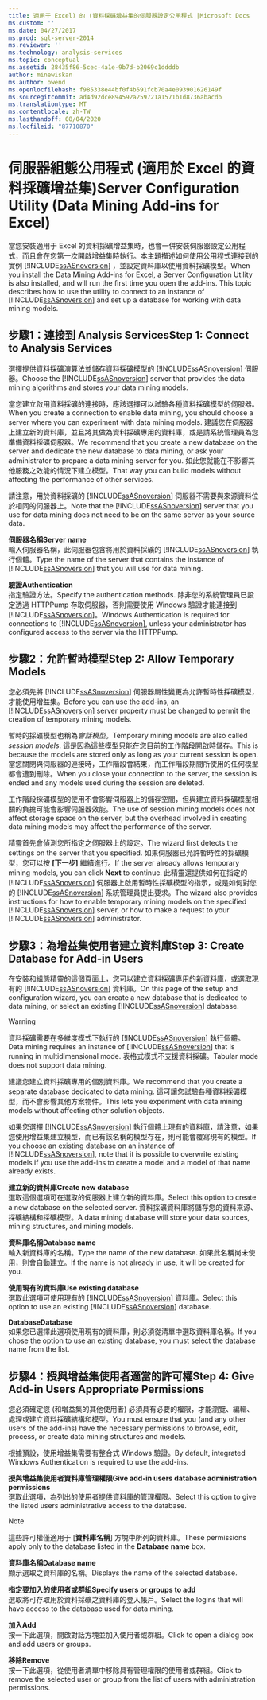 ```yaml
---
title: 適用于 Excel) 的 (資料採礦增益集的伺服器設定公用程式 |Microsoft Docs
ms.custom: ''
ms.date: 04/27/2017
ms.prod: sql-server-2014
ms.reviewer: ''
ms.technology: analysis-services
ms.topic: conceptual
ms.assetid: 28435f86-5cec-4a1e-9b7d-b2069c1ddddb
author: minewiskan
ms.author: owend
ms.openlocfilehash: f985338e44bf0f4b591fcb70a4e093901626149f
ms.sourcegitcommit: ad4d92dce894592a259721a1571b1d8736abacdb
ms.translationtype: MT
ms.contentlocale: zh-TW
ms.lasthandoff: 08/04/2020
ms.locfileid: "87710870"
---
```

# <a name="server-configuration-utility-data-mining-add-ins-for-excel"></a><span data-ttu-id="12326-102">伺服器組態公用程式 (適用於 Excel 的資料採礦增益集)</span><span class="sxs-lookup"><span data-stu-id="12326-102">Server Configuration Utility (Data Mining Add-ins for Excel)</span></span>
  <span data-ttu-id="12326-103">當您安裝適用于 Excel 的資料採礦增益集時，也會一併安裝伺服器設定公用程式，而且會在您第一次開啟增益集時執行。本主題描述如何使用公用程式連接到的實例 [!INCLUDE[ssASnoversion](../includes/ssasnoversion-md.md)] ，並設定資料庫以使用資料採礦模型。</span><span class="sxs-lookup"><span data-stu-id="12326-103">When you install the Data Mining Add-ins for Excel, a Server Configuration Utility is also installed, and will run the first time you open the add-ins. This topic describes how to use the utility to connect to an instance of [!INCLUDE[ssASnoversion](../includes/ssasnoversion-md.md)] and set up a database for working with data mining models.</span></span>  
  

  
##  <a name="step-1-connect-to-analysis-services"></a><a name="bkmk_step1"></a><span data-ttu-id="12326-104">步驟1：連接到 Analysis Services</span><span class="sxs-lookup"><span data-stu-id="12326-104">Step 1: Connect to Analysis Services</span></span>  
 <span data-ttu-id="12326-105">選擇提供資料採礦演算法並儲存資料採礦模型的 [!INCLUDE[ssASnoversion](../includes/ssasnoversion-md.md)] 伺服器。</span><span class="sxs-lookup"><span data-stu-id="12326-105">Choose the [!INCLUDE[ssASnoversion](../includes/ssasnoversion-md.md)] server that provides the data mining algorithms and stores your data mining models.</span></span>  
  
 <span data-ttu-id="12326-106">當您建立啟用資料採礦的連接時，應該選擇可以試驗各種資料採礦模型的伺服器。</span><span class="sxs-lookup"><span data-stu-id="12326-106">When you create a connection to enable data mining, you should choose a server where you can experiment with data mining models.</span></span> <span data-ttu-id="12326-107">建議您在伺服器上建立新的資料庫，並且將其做為資料採礦專用的資料庫，或是請系統管理員為您準備資料採礦伺服器。</span><span class="sxs-lookup"><span data-stu-id="12326-107">We recommend that you create a new database on the server and dedicate the new database to data mining, or ask your administrator to prepare a data mining server for you.</span></span> <span data-ttu-id="12326-108">如此您就能在不影響其他服務之效能的情況下建立模型。</span><span class="sxs-lookup"><span data-stu-id="12326-108">That way you can build models without affecting the performance of other services.</span></span>  
  
 <span data-ttu-id="12326-109">請注意，用於資料採礦的 [!INCLUDE[ssASnoversion](../includes/ssasnoversion-md.md)] 伺服器不需要與來源資料位於相同的伺服器上。</span><span class="sxs-lookup"><span data-stu-id="12326-109">Note that the [!INCLUDE[ssASnoversion](../includes/ssasnoversion-md.md)] server that you use for data mining does not need to be on the same server as your source data.</span></span>  
  
 <span data-ttu-id="12326-110">**伺服器名稱**</span><span class="sxs-lookup"><span data-stu-id="12326-110">**Server name**</span></span>  
 <span data-ttu-id="12326-111">輸入伺服器名稱，此伺服器包含將用於資料採礦的 [!INCLUDE[ssASnoversion](../includes/ssasnoversion-md.md)] 執行個體。</span><span class="sxs-lookup"><span data-stu-id="12326-111">Type the name of the server that contains the instance of [!INCLUDE[ssASnoversion](../includes/ssasnoversion-md.md)] that you will use for data mining.</span></span>  
  
 <span data-ttu-id="12326-112">**驗證**</span><span class="sxs-lookup"><span data-stu-id="12326-112">**Authentication**</span></span>  
 <span data-ttu-id="12326-113">指定驗證方法。</span><span class="sxs-lookup"><span data-stu-id="12326-113">Specify the authentication methods.</span></span> <span data-ttu-id="12326-114">除非您的系統管理員已設定透過 HTTPPump 存取伺服器，否則需要使用 Windows 驗證才能連接到 [!INCLUDE[ssASnoversion](../includes/ssasnoversion-md.md)]。</span><span class="sxs-lookup"><span data-stu-id="12326-114">Windows Authentication is required for connections to [!INCLUDE[ssASnoversion](../includes/ssasnoversion-md.md)], unless your administrator has configured access to the server via the HTTPPump.</span></span>  
  
##  <a name="step-2-allow-temporary-models"></a><a name="bkmk_step2"></a><span data-ttu-id="12326-115">步驟2：允許暫時模型</span><span class="sxs-lookup"><span data-stu-id="12326-115">Step 2: Allow Temporary Models</span></span>  
 <span data-ttu-id="12326-116">您必須先將 [!INCLUDE[ssASnoversion](../includes/ssasnoversion-md.md)] 伺服器屬性變更為允許暫時性採礦模型，才能使用增益集。</span><span class="sxs-lookup"><span data-stu-id="12326-116">Before you can use the add-ins, an [!INCLUDE[ssASnoversion](../includes/ssasnoversion-md.md)] server property must be changed to permit the creation of temporary mining models.</span></span>  
  
 <span data-ttu-id="12326-117">暫時的採礦模型也稱為*會話模型*。</span><span class="sxs-lookup"><span data-stu-id="12326-117">Temporary mining models are also called *session models*.</span></span> <span data-ttu-id="12326-118">這是因為這些模型只能在您目前的工作階段開啟時儲存。</span><span class="sxs-lookup"><span data-stu-id="12326-118">This is because the models are stored only as long as your current session is open.</span></span> <span data-ttu-id="12326-119">當您關閉與伺服器的連接時，工作階段會結束，而工作階段期間所使用的任何模型都會遭到刪除。</span><span class="sxs-lookup"><span data-stu-id="12326-119">When you close your connection to the server, the session is ended and any models used during the session are deleted.</span></span>  
  
 <span data-ttu-id="12326-120">工作階段採礦模型的使用不會影響伺服器上的儲存空間，但與建立資料採礦模型相關的負擔可能會影響伺服器效能。</span><span class="sxs-lookup"><span data-stu-id="12326-120">The use of session mining models does not affect storage space on the server, but the overhead involved in creating data mining models may affect the performance of the server.</span></span>  
  
 <span data-ttu-id="12326-121">精靈首先會偵測您所指定之伺服器上的設定。</span><span class="sxs-lookup"><span data-stu-id="12326-121">The wizard first detects the settings on the server that you specified.</span></span> <span data-ttu-id="12326-122">如果伺服器已允許暫時性的採礦模型，您可以按 **[下一步]** 繼續進行。</span><span class="sxs-lookup"><span data-stu-id="12326-122">If the server already allows temporary mining models, you can click **Next** to continue.</span></span> <span data-ttu-id="12326-123">此精靈還提供如何在指定的 [!INCLUDE[ssASnoversion](../includes/ssasnoversion-md.md)] 伺服器上啟用暫時性採礦模型的指示，或是如何對您的 [!INCLUDE[ssASnoversion](../includes/ssasnoversion-md.md)] 系統管理員提出要求。</span><span class="sxs-lookup"><span data-stu-id="12326-123">The wizard also provides instructions for how to enable temporary mining models on the specified [!INCLUDE[ssASnoversion](../includes/ssasnoversion-md.md)] server, or how to make a request to your [!INCLUDE[ssASnoversion](../includes/ssasnoversion-md.md)] administrator.</span></span>  
  
##  <a name="step-3-create-database-for-add-in-users"></a><a name="bkmk_step3"></a><span data-ttu-id="12326-124">步驟3：為增益集使用者建立資料庫</span><span class="sxs-lookup"><span data-stu-id="12326-124">Step 3: Create Database for Add-in Users</span></span>  
 <span data-ttu-id="12326-125">在安裝和組態精靈的這個頁面上，您可以建立資料採礦專用的新資料庫，或選取現有的 [!INCLUDE[ssASnoversion](../includes/ssasnoversion-md.md)] 資料庫。</span><span class="sxs-lookup"><span data-stu-id="12326-125">On this page of the setup and configuration wizard, you can create a new database that is dedicated to data mining, or select an existing [!INCLUDE[ssASnoversion](../includes/ssasnoversion-md.md)] database.</span></span>  
  
> [!WARNING]  
>  <span data-ttu-id="12326-126">資料採礦需要在多維度模式下執行的 [!INCLUDE[ssASnoversion](../includes/ssasnoversion-md.md)] 執行個體。</span><span class="sxs-lookup"><span data-stu-id="12326-126">Data mining requires an instance of [!INCLUDE[ssASnoversion](../includes/ssasnoversion-md.md)] that is running in multidimensional mode.</span></span> <span data-ttu-id="12326-127">表格式模式不支援資料採礦。</span><span class="sxs-lookup"><span data-stu-id="12326-127">Tabular mode does not support data mining.</span></span>  
  
 <span data-ttu-id="12326-128">建議您建立資料採礦專用的個別資料庫。</span><span class="sxs-lookup"><span data-stu-id="12326-128">We recommend that you create a separate database dedicated to data mining.</span></span> <span data-ttu-id="12326-129">這可讓您試驗各種資料採礦模型，而不會影響其他方案物件。</span><span class="sxs-lookup"><span data-stu-id="12326-129">This lets you experiment with data mining models without affecting other solution objects.</span></span>  
  
 <span data-ttu-id="12326-130">如果您選擇 [!INCLUDE[ssASnoversion](../includes/ssasnoversion-md.md)] 執行個體上現有的資料庫，請注意，如果您使用增益集建立模型，而已有該名稱的模型存在，則可能會覆寫現有的模型。</span><span class="sxs-lookup"><span data-stu-id="12326-130">If you choose an existing database on an instance of [!INCLUDE[ssASnoversion](../includes/ssasnoversion-md.md)], note that it is possible to overwrite existing models if you use the add-ins to create a model and a model of that name already exists.</span></span>  
  
 <span data-ttu-id="12326-131">**建立新的資料庫**</span><span class="sxs-lookup"><span data-stu-id="12326-131">**Create new database**</span></span>  
 <span data-ttu-id="12326-132">選取這個選項可在選取的伺服器上建立新的資料庫。</span><span class="sxs-lookup"><span data-stu-id="12326-132">Select this option to create a new database on the selected server.</span></span> <span data-ttu-id="12326-133">資料採礦資料庫將儲存您的資料來源、採礦結構和採礦模型。</span><span class="sxs-lookup"><span data-stu-id="12326-133">A data mining database will store your data sources, mining structures, and mining models.</span></span>  
  
 <span data-ttu-id="12326-134">**資料庫名稱**</span><span class="sxs-lookup"><span data-stu-id="12326-134">**Database name**</span></span>  
 <span data-ttu-id="12326-135">輸入新資料庫的名稱。</span><span class="sxs-lookup"><span data-stu-id="12326-135">Type the name of the new database.</span></span> <span data-ttu-id="12326-136">如果此名稱尚未使用，則會自動建立。</span><span class="sxs-lookup"><span data-stu-id="12326-136">If the name is not already in use, it will be created for you.</span></span>  
  
 <span data-ttu-id="12326-137">**使用現有的資料庫**</span><span class="sxs-lookup"><span data-stu-id="12326-137">**Use existing database**</span></span>  
 <span data-ttu-id="12326-138">選取此選項可使用現有的 [!INCLUDE[ssASnoversion](../includes/ssasnoversion-md.md)] 資料庫。</span><span class="sxs-lookup"><span data-stu-id="12326-138">Select this option to use an existing [!INCLUDE[ssASnoversion](../includes/ssasnoversion-md.md)] database.</span></span>  
  
 <span data-ttu-id="12326-139">**Database**</span><span class="sxs-lookup"><span data-stu-id="12326-139">**Database**</span></span>  
 <span data-ttu-id="12326-140">如果您已選擇此選項使用現有的資料庫，則必須從清單中選取資料庫名稱。</span><span class="sxs-lookup"><span data-stu-id="12326-140">If you chose the option to use an existing database, you must select the database name from the list.</span></span>  
  
##  <a name="step-4-give-add-in-users-appropriate-permissions"></a><a name="bkmk_step4"></a><span data-ttu-id="12326-141">步驟4：授與增益集使用者適當的許可權</span><span class="sxs-lookup"><span data-stu-id="12326-141">Step 4: Give Add-in Users Appropriate Permissions</span></span>  
 <span data-ttu-id="12326-142">您必須確定您 (和增益集的其他使用者) 必須具有必要的權限，才能瀏覽、編輯、處理或建立資料採礦結構和模型。</span><span class="sxs-lookup"><span data-stu-id="12326-142">You must ensure that you (and any other users of the add-ins) have the necessary permissions to browse, edit, process, or create data mining structures and models.</span></span>  
  
 <span data-ttu-id="12326-143">根據預設，使用增益集需要有整合式 Windows 驗證。</span><span class="sxs-lookup"><span data-stu-id="12326-143">By default, integrated Windows Authentication is required to use the add-ins.</span></span>  
  
 <span data-ttu-id="12326-144">**授與增益集使用者資料庫管理權限**</span><span class="sxs-lookup"><span data-stu-id="12326-144">**Give add-in users database administration permissions**</span></span>  
 <span data-ttu-id="12326-145">選取此選項，為列出的使用者提供資料庫的管理權限。</span><span class="sxs-lookup"><span data-stu-id="12326-145">Select this option to give the listed users administrative access to the database.</span></span>  
  
> [!NOTE]  
>  <span data-ttu-id="12326-146">這些許可權僅適用于 [**資料庫名稱**] 方塊中所列的資料庫。</span><span class="sxs-lookup"><span data-stu-id="12326-146">These permissions apply only to the database listed in the **Database name** box.</span></span>  
  
 <span data-ttu-id="12326-147">**資料庫名稱**</span><span class="sxs-lookup"><span data-stu-id="12326-147">**Database name**</span></span>  
 <span data-ttu-id="12326-148">顯示選取之資料庫的名稱。</span><span class="sxs-lookup"><span data-stu-id="12326-148">Displays the name of the selected database.</span></span>  
  
 <span data-ttu-id="12326-149">**指定要加入的使用者或群組**</span><span class="sxs-lookup"><span data-stu-id="12326-149">**Specify users or groups to add**</span></span>  
 <span data-ttu-id="12326-150">選取將可存取用於資料採礦之資料庫的登入帳戶。</span><span class="sxs-lookup"><span data-stu-id="12326-150">Select the logins that will have access to the database used for data mining.</span></span>  
  
 <span data-ttu-id="12326-151">**加入**</span><span class="sxs-lookup"><span data-stu-id="12326-151">**Add**</span></span>  
 <span data-ttu-id="12326-152">按一下此選項，開啟對話方塊並加入使用者或群組。</span><span class="sxs-lookup"><span data-stu-id="12326-152">Click to open a dialog box and add users or groups.</span></span>  
  
 <span data-ttu-id="12326-153">**移除**</span><span class="sxs-lookup"><span data-stu-id="12326-153">**Remove**</span></span>  
 <span data-ttu-id="12326-154">按一下此選項，從使用者清單中移除具有管理權限的使用者或群組。</span><span class="sxs-lookup"><span data-stu-id="12326-154">Click to remove the selected user or group from the list of users with administration permissions.</span></span>  
  
  
